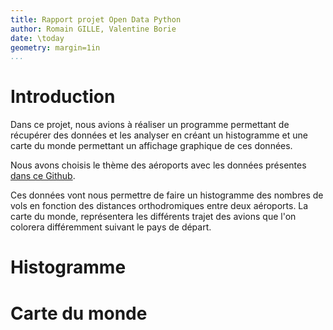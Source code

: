 ```yaml
---
title: Rapport projet Open Data Python
author: Romain GILLE, Valentine Borie
date: \today
geometry: margin=1in
...
```


# Introduction

Dans ce projet, nous avions à réaliser un programme permettant de récupérer des
données et les analyser en créant un histogramme et une carte du monde
permettant un affichage graphique de ces données.

Nous avons choisis le thème des aéroports avec les données présentes
[dans ce Github](https://github.com/jpatokal/openflights/tree/master/data).

Ces données vont nous permettre de faire un histogramme des nombres de vols en
fonction des distances orthodromiques entre deux aéroports. La carte du monde,
représentera les différents trajet des avions que l'on colorera différemment
suivant le pays de départ.

# Histogramme

# Carte du monde
